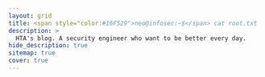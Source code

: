 ```yaml
---
layout: grid
title: <span style="color:#16F529">neo@infosec:~$</span> cat root.txt
description: >
  HTA's blog. A security engineer who want to be better every day.
hide_description: true
sitemap: true
cover: true
---
```


